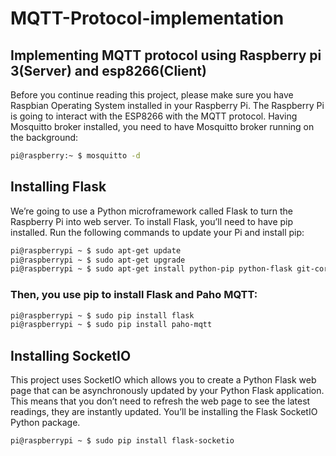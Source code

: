 # MQTT-Protocol-implementation
## Implementing MQTT protocol using Raspberry pi 3(Server) and esp8266(Client)
Before you continue reading this project, please make sure you have Raspbian Operating System installed in your Raspberry Pi.
The Raspberry Pi is going to interact with the ESP8266 with the MQTT protocol. Having Mosquitto broker installed, you need to have Mosquitto broker running on the background:
```bash
pi@raspberry:~ $ mosquitto -d
```

## Installing Flask
We’re going to use a Python microframework called Flask to turn the Raspberry Pi into web server.
To install Flask, you’ll need to have pip installed. Run the following commands to update your Pi and install pip:

```bash
pi@raspberrypi ~ $ sudo apt-get update
pi@raspberrypi ~ $ sudo apt-get upgrade
pi@raspberrypi ~ $ sudo apt-get install python-pip python-flask git-core
```
### Then, you use pip to install Flask and Paho MQTT:

```bash
pi@raspberrypi ~ $ sudo pip install flask
pi@raspberrypi ~ $ sudo pip install paho-mqtt
```

## Installing SocketIO

This project uses SocketIO which allows you to create a Python Flask web page that can be asynchronously updated by your Python Flask application. This means that you don’t need to refresh the web page to see the latest readings, they are instantly updated. You’ll be installing the Flask SocketIO Python package.

```bash
pi@raspberrypi ~ $ sudo pip install flask-socketio
```
